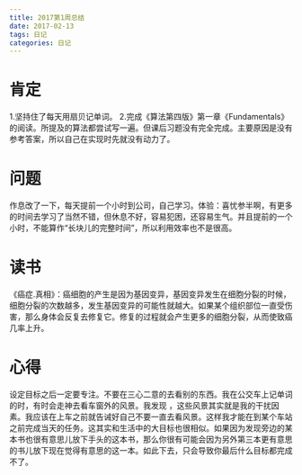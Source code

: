 ```yaml
---
title: 2017第1周总结
date: 2017-02-13
tags: 日记
categories: 日记
---
```



# 肯定

1.坚持住了每天用扇贝记单词。
2.完成《算法第四版》第一章《Fundamentals》的阅读。所提及的算法都尝试写一遍。但课后习题没有完全完成。主要原因是没有参考答案，所以自己在实现时先就没有动力了。

# 问题
作息改了一下，每天提前一个小时到公司，自己学习。体验：喜忧参半啊，有更多的时间去学习了当然不错，但休息不好，容易犯困，还容易生气。并且提前的一个小时，不能算作“长块儿的完整时间”，所以利用效率也不是很高。

# 读书
《癌症.真相》：癌细胞的产生是因为基因变异，基因变异发生在细胞分裂的时候，细胞分裂的次数越多，发生基因变异的可能性就越大。如果某个组织部位一直受伤害，那么身体会反复去修复它。修复的过程就会产生更多的细胞分裂，从而使致癌几率上升。

# 心得
设定目标之后一定要专注。不要在三心二意的去看别的东西。我在公交车上记单词的时，有时会走神去看车窗外的风景。我发现 ，这些风景其实就是我的干扰因素。我应该在上车之前就告诫好自己不要一直去看风景。这样我才能在到某个车站之前完成当天的任务。这其实和生活中的大目标也很相似。如果因为发现旁边的某本书也很有意思儿放下手头的这本书，那么你很有可能会因为另外第三本更有意思的书儿放下现在觉得有意思的这一本。如此下去，只会导致你最后什么目标都完成不了。
